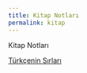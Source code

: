 ```yaml
---
title: Kitap Notları
permalink: kitap
---
```


Kitap Notları

[Türkçenin Sırları](turkcenin-sirlari)
